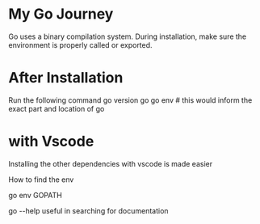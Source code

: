 # My Go Journey

Go uses a binary compilation system. During installation, make sure the environment is properly called or exported.

# After Installation
 Run the following command
 go version
 go
 go env # this would inform the exact part and location of go 

# with Vscode
Installing the other dependencies with vscode is made easier

How to find the env

go env GOPATH

go --help useful in searching for documentation